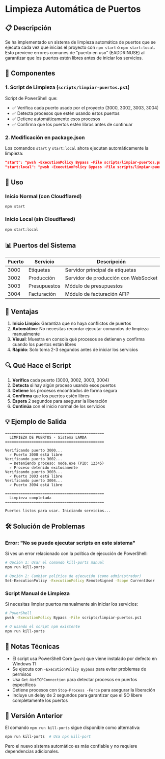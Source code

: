 # Limpieza Automática de Puertos

## 📋 Descripción

Se ha implementado un sistema de limpieza automática de puertos que se ejecuta cada vez que inicias el proyecto con `npm start` o `npm start:local`. Esto previene errores comunes de "puerto en uso" (EADDRINUSE) al garantizar que los puertos estén libres antes de iniciar los servicios.

## 🔧 Componentes

### 1. Script de Limpieza (`scripts/limpiar-puertos.ps1`)

Script de PowerShell que:
- ✅ Verifica cada puerto usado por el proyecto (3000, 3002, 3003, 3004)
- ✅ Detecta procesos que estén usando estos puertos
- ✅ Detiene automáticamente esos procesos
- ✅ Confirma que los puertos estén libros antes de continuar

### 2. Modificación en package.json

Los comandos `start` y `start:local` ahora ejecutan automáticamente la limpieza:

```json
"start": "pwsh -ExecutionPolicy Bypass -File scripts/limpiar-puertos.ps1 && concurrently ..."
"start:local": "pwsh -ExecutionPolicy Bypass -File scripts/limpiar-puertos.ps1 && concurrently ..."
```

## 🚀 Uso

### Inicio Normal (con Cloudflared)
```bash
npm start
```

### Inicio Local (sin Cloudflared)
```bash
npm start:local
```

## 📊 Puertos del Sistema

| Puerto | Servicio | Descripción |
|--------|----------|-------------|
| 3000 | Etiquetas | Servidor principal de etiquetas |
| 3002 | Producción | Servidor de producción con WebSocket |
| 3003 | Presupuestos | Módulo de presupuestos |
| 3004 | Facturación | Módulo de facturación AFIP |

## 🎯 Ventajas

1. **Inicio Limpio**: Garantiza que no haya conflictos de puertos
2. **Automático**: No necesitas recordar ejecutar comandos de limpieza manualmente
3. **Visual**: Muestra en consola qué procesos se detienen y confirma cuando los puertos están libres
4. **Rápido**: Solo toma 2-3 segundos antes de iniciar los servicios

## 🔍 Qué Hace el Script

1. **Verifica** cada puerto (3000, 3002, 3003, 3004)
2. **Detecta** si hay algún proceso usando esos puertos
3. **Detiene** los procesos encontrados de forma segura
4. **Confirma** que los puertos estén libres
5. **Espera** 2 segundos para asegurar la liberación
6. **Continúa** con el inicio normal de los servicios

## 💡 Ejemplo de Salida

```
=============================================
  LIMPIEZA DE PUERTOS - Sistema LAMDA
=============================================

Verificando puerto 3000...
  ✓ Puerto 3000 está libre
Verificando puerto 3002...
  → Deteniendo proceso: node.exe (PID: 12345)
  ✓ Proceso detenido exitosamente
Verificando puerto 3003...
  ✓ Puerto 3003 está libre
Verificando puerto 3004...
  ✓ Puerto 3004 está libre

=============================================
  Limpieza completada
=============================================

Puertos listos para usar. Iniciando servicios...
```

## 🛠️ Solución de Problemas

### Error: "No se puede ejecutar scripts en este sistema"

Si ves un error relacionado con la política de ejecución de PowerShell:

```bash
# Opción 1: Usar el comando kill-ports manual
npm run kill-ports

# Opción 2: Cambiar política de ejecución (como administrador)
Set-ExecutionPolicy -ExecutionPolicy RemoteSigned -Scope CurrentUser
```

### Script Manual de Limpieza

Si necesitas limpiar puertos manualmente sin iniciar los servicios:

```bash
# PowerShell
pwsh -ExecutionPolicy Bypass -File scripts/limpiar-puertos.ps1

# O usando el script npm existente
npm run kill-ports
```

## 📝 Notas Técnicas

- El script usa PowerShell Core (`pwsh`) que viene instalado por defecto en Windows 11
- Se ejecuta con `-ExecutionPolicy Bypass` para evitar problemas de permisos
- Usa `Get-NetTCPConnection` para detectar procesos en puertos específicos
- Detiene procesos con `Stop-Process -Force` para asegurar la liberación
- Incluye un delay de 2 segundos para garantizar que el SO libere completamente los puertos

## 🔄 Versión Anterior

El comando `npm run kill-ports` sigue disponible como alternativa:
```bash
npm run kill-ports  # Usa npx kill-port
```

Pero el nuevo sistema automático es más confiable y no requiere dependencias adicionales.
